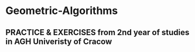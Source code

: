 # Geometric-Algorithms
## PRACTICE & EXERCISES from 2nd year of studies in AGH Univeristy of Cracow

